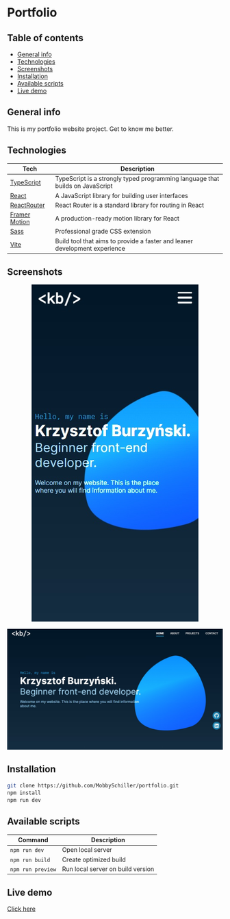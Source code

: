 # Portfolio

## Table of contents
* [General info](#general-info)
* [Technologies](#technologies)
* [Screenshots](#screenshots)
* [Installation](#installation)
* [Available scripts](#available-scripts)
* [Live demo](#live-demo)

## General info
This is my portfolio website project. Get to know me better.

## Technologies
| Tech                                                    | Description                              |
| ------------------------------------------------------- | ---------------------------------------- |
| [TypeScript](https://www.typescriptlang.org/)                           | TypeScript is a strongly typed programming language that builds on JavaScript   |
| [React](https://reactjs.org/)                           | A JavaScript library for building user interfaces   |
| [ReactRouter](https://reactrouter.com/)                           | React Router is a standard library for routing in React   |
| [Framer Motion](https://www.framer.com/motion/)                           | A production-ready motion library for React   |
| [Sass](https://sass-lang.com/)                           | Professional grade CSS extension   |
| [Vite](https://vitejs.dev/)                           | Build tool that aims to provide a faster and leaner development experience   |


## Screenshots
<p align="center">
    <img src="./screenshots/home-mobile.jpg" alt="homepage on mobile">
</p>
<p align="center">
    <img src="./screenshots/home-desktop.jpg" alt="homepage on desktop">
</p>


## Installation

```bash
git clone https://github.com/MobbySchiller/portfolio.git
npm install
npm run dev
```

## Available scripts
| Command                   | Description                   |
| ------------------------- | ----------------------------- |
| `npm run dev`           | Open local server             |
| `npm run build`           | Create optimized build        |
| `npm run preview`            | Run local server on build version                    |

## Live demo
[Click here](https://kburzynski.com/)
